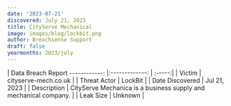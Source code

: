 ```yaml
---
date: '2023-07-21'
discovered: July 21, 2023
title: CityServe Mechanical
image: images/blog/lockbit.png
author: Breachsense Support
draft: false
yearmonths: 2023/july
---
```



| Data Breach Report
------------:     |:-------------:    | :-----:|
| Victim      | cityserve-mech.co.uk      | 
| Threat Actor      | LockBit      | 
| Date Discovered      | Jul 21, 2023      | 
| Description      | CityServe Mechanica is a business supply and mechanical company.      | 
| Leak Size      | Unknown      | 

